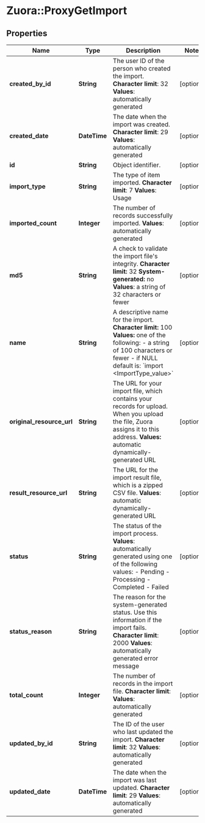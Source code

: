 # Zuora::ProxyGetImport

## Properties
Name | Type | Description | Notes
------------ | ------------- | ------------- | -------------
**created_by_id** | **String** |  The user ID of the person who created the import.  **Character limit**: 32  **Values**: automatically generated  | [optional] 
**created_date** | **DateTime** |  The date when the import was created.  **Character limit**: 29  **Values**: automatically generated  | [optional] 
**id** | **String** | Object identifier. | [optional] 
**import_type** | **String** |  The type of item imported.  **Character limit**: 7  **Values**: Usage  | [optional] 
**imported_count** | **Integer** | The number of records successfully imported.  **Values**: automatically generated  | [optional] 
**md5** | **String** |  A check to validate the import file&#39;s integrity.  **Character limit:** 32  **System-generated:** no  **Values**: a string of 32 characters or fewer  | [optional] 
**name** | **String** |  A descriptive name for the import.  **Character limit:** 100  **Values:** one of the following:  - a string of 100 characters or fewer - if NULL default is: &#x60;import &lt;ImportType_value&gt;&#x60;  | [optional] 
**original_resource_url** | **String** |  The URL for your import file, which contains your records for upload. When you upload the file, Zuora assigns it to this address.  **Values:** automatic dynamically-generated URL  | [optional] 
**result_resource_url** | **String** |  The URL for the import result file, which is a zipped CSV file.  **Values**: automatic dynamically-generated URL  | [optional] 
**status** | **String** | The status of the import process.  **Values**: automatically generated using one of the following values:  - Pending - Processing - Completed - Failed  | [optional] 
**status_reason** | **String** |  The reason for the system-generated status. Use this information if the import fails.  **Character limit**: 2000  **Values**: automatically generated error message  | [optional] 
**total_count** | **Integer** |  The number of records in the import file.  **Character limit**:  **Values**: automatically generated  | [optional] 
**updated_by_id** | **String** |  The ID of the user who last updated the import.  **Character limit**: 32  **Values**: automatically generated  | [optional] 
**updated_date** | **DateTime** |  The date when the import was last updated. **Character limit**: 29 **Values**: automatically generated  | [optional] 


